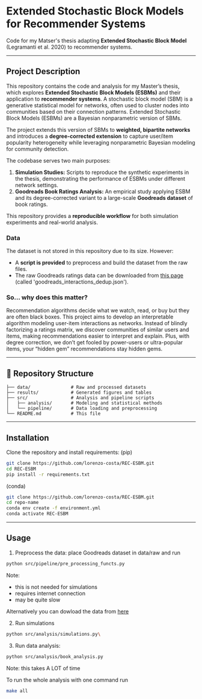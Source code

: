 # Extended Stochastic Block Models for Recommender Systems

Code for my Matser's thesis adapting **Extended Stochastic Block Model** (Legramanti et al. 2020) to recommender systems. 

---
## Project Description

This repository contains the code and analysis for my Master’s thesis, which explores **Extended Stochastic Block Models (ESBMs)** and their application to **recommender systems**. A stochastic block model (SBM) is a generative statistical model for networks, often used to cluster nodes into communities based on their connection patterns. Extended Stochastic Block Models (ESBMs) are a Bayesian nonparametric version of SBMs.

The project extends this version of SBMs to **weighted, bipartite networks** and introduces a **degree-corrected extension** to capture user/item popularity heterogeneity while leveraging nonparametric Bayesian modeling for community detection.

The codebase serves two main purposes:
1. **Simulation Studies:** Scripts to reproduce the synthetic experiments in the thesis, demonstrating the performance of ESBMs under different network settings.
2. **Goodreads Book Ratings Analysis:** An empirical study applying ESBM and its degree-corrected variant to a large-scale **Goodreads dataset** of book ratings.

This repository provides a **reproducible workflow** for both simulation experiments and real-world analysis.

### Data
The dataset is not stored in this repository due to its size. However:
- A **script is provided** to preprocess and build the dataset from the raw files.
- The raw Goodreads ratings data can be downloaded from [this page](https://cseweb.ucsd.edu/~jmcauley/datasets/goodreads.html) (called 'goodreads_interactions_dedup.json').

### So... why does this matter? 
Recommendation algorithms decide what we watch, read, or buy but they are often black boxes. This project aims to develop an interpretable algorithm modeling user-item interactions as networks. Instead of blindly factorizing a ratings matrix, we discover communities of similar users and items, making recommendations easier to interpret and explain. Plus, with degree correction, we don’t get fooled by power-users or ultra-popular items, your “hidden gem” recommendations stay hidden gems.

---

## 📂 Repository Structure

```text
├── data/               # Raw and processed datasets
├── results/            # Generated figures and tables
├── src/                # Analysis and pipeline scripts
│   ├── analysis/       # Modeling and statistical methods
│   └── pipeline/       # Data loading and preprocessing
└── README.md           # This file
```
---

## Installation
Clone the repository and install requirements:
(pip)
```bash
git clone https://github.com/lorenzo-costa/REC-ESBM.git
cd REC-ESBM
pip install -r requirements.txt
```
(conda)
```bash
git clone https://github.com/lorenzo-costa/REC-ESBM.git
cd repo-name
conda env create -f environment.yml
conda activate REC-ESBM
```

---

## Usage
1. Preprocess the data: place Goodreads dataset in data/raw and run
```bash
python src/pipeline/pre_processing_functs.py
``` 
Note:
- this is not needed for simulations
- requires internet connection
- may be quite slow

Alternatively you can dowload the data from [here](https://drive.google.com/file/d/1AaZomR9mWmkn6FP4KxtM86PdKuQjZ-zl/view?usp=drive_link)

2. Run simulations
```bash
python src/analysis/simulations.py\
```
3. Run data analysis:
```bash
python src/analysis/book_analysis.py
```
Note: this takes A LOT of time


To run the whole analysis with one command run
```bash
make all
```
